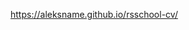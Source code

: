 <!-- https://github.com/aleksname/rsschool-cv/blob/gh-pages/cv.md -->
https://aleksname.github.io/rsschool-cv/